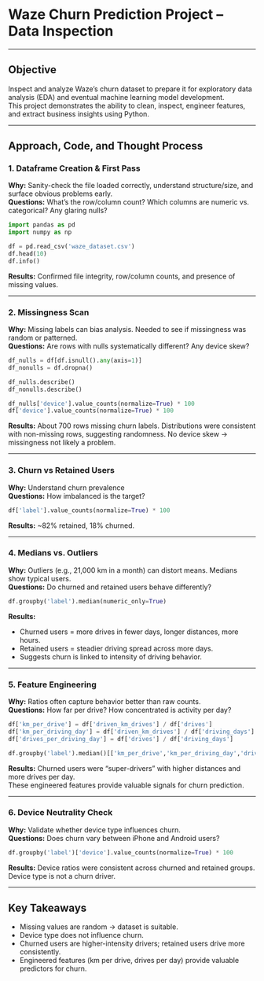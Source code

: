 
# Waze Churn Prediction Project – Data Inspection

---

## Objective  
Inspect and analyze Waze’s churn dataset to prepare it for exploratory data analysis (EDA) and eventual machine learning model development.  
This project demonstrates the ability to clean, inspect, engineer features, and extract business insights using Python.  

---

## Approach, Code, and Thought Process  

### 1. Dataframe Creation & First Pass  
**Why:** Sanity-check the file loaded correctly, understand structure/size, and surface obvious problems early.  
**Questions:** What’s the row/column count? Which columns are numeric vs. categorical? Any glaring nulls?  

```python
import pandas as pd
import numpy as np

df = pd.read_csv('waze_dataset.csv')
df.head(10)
df.info()
```  

**Results:** Confirmed file integrity, row/column counts, and presence of missing values.   

---

### 2. Missingness Scan  
**Why:** Missing labels can bias analysis. Needed to see if missingness was random or patterned.  
**Questions:** Are rows with nulls systematically different? Any device skew?  

```python
df_nulls = df[df.isnull().any(axis=1)]
df_nonulls = df.dropna()

df_nulls.describe()
df_nonulls.describe()

df_nulls['device'].value_counts(normalize=True) * 100
df['device'].value_counts(normalize=True) * 100
```  

**Results:** About 700 rows missing churn labels. Distributions were consistent with non-missing rows, suggesting randomness. No device skew → missingness not likely a problem.  

---

### 3. Churn vs Retained Users  
**Why:** Understand churn prevalence  
**Questions:** How imbalanced is the target?  

```python
df['label'].value_counts(normalize=True) * 100
```  

**Results:** ~82% retained, 18% churned.

---

### 4. Medians vs. Outliers  
**Why:** Outliers (e.g., 21,000 km in a month) can distort means. Medians show typical users.  
**Questions:** Do churned and retained users behave differently?  

```python
df.groupby('label').median(numeric_only=True)
```  

**Results:**  
- Churned users = more drives in fewer days, longer distances, more hours.  
- Retained users = steadier driving spread across more days.  
- Suggests churn is linked to intensity of driving behavior.  

---

### 5. Feature Engineering  
**Why:** Ratios often capture behavior better than raw counts.  
**Questions:** How far per drive? How concentrated is activity per day?  

```python
df['km_per_drive'] = df['driven_km_drives'] / df['drives']
df['km_per_driving_day'] = df['driven_km_drives'] / df['driving_days']
df['drives_per_driving_day'] = df['drives'] / df['driving_days']

df.groupby('label').median()[['km_per_drive','km_per_driving_day','drives_per_driving_day']]
```  

**Results:** Churned users were “super-drivers” with higher distances and more drives per day.  
These engineered features provide valuable signals for churn prediction.  

---

### 6. Device Neutrality Check  
**Why:** Validate whether device type influences churn.  
**Questions:** Does churn vary between iPhone and Android users?  

```python
df.groupby('label')['device'].value_counts(normalize=True) * 100
```  

**Results:** Device ratios were consistent across churned and retained groups. Device type is not a churn driver.  

---

## Key Takeaways  
- Missing values are random → dataset is suitable. 
- Device type does not influence churn.  
- Churned users are higher-intensity drivers; retained users drive more consistently.  
- Engineered features (km per drive, drives per day) provide valuable predictors for churn.  
